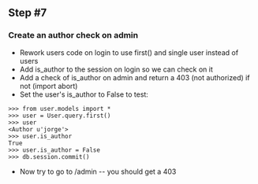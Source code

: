 ## Step #7

### Create an author check on admin
- Rework users code on login to use first() and single user instead of users
- Add is_author to the session on login so we can check on it
- Add a check of is_author on admin and return a 403 (not authorized) if not (import abort)
- Set the user's is_author to False to test:
```
>>> from user.models import *
>>> user = User.query.first()
>>> user
<Author u'jorge'>
>>> user.is_author
True
>>> user.is_author = False
>>> db.session.commit()
```
- Now try to go to /admin -- you should get a 403